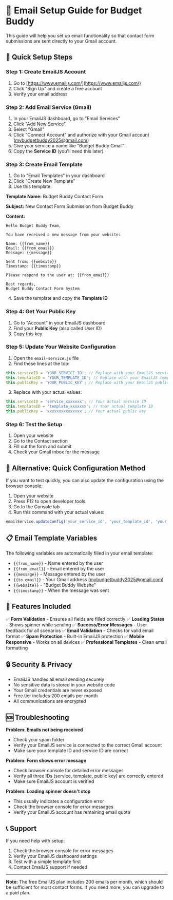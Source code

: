 # 📧 Email Setup Guide for Budget Buddy

This guide will help you set up email functionality so that contact form submissions are sent directly to your Gmail account.

## 🚀 Quick Setup Steps

### Step 1: Create EmailJS Account
1. Go to [https://www.emailjs.com/](https://www.emailjs.com/)
2. Click "Sign Up" and create a free account
3. Verify your email address

### Step 2: Add Email Service (Gmail)
1. In your EmailJS dashboard, go to "Email Services"
2. Click "Add New Service"
3. Select "Gmail"
4. Click "Connect Account" and authorize with your Gmail account (mybudgetbuddy2025@gmail.com)
5. Give your service a name like "Budget Buddy Gmail"
6. Copy the **Service ID** (you'll need this later)

### Step 3: Create Email Template
1. Go to "Email Templates" in your dashboard
2. Click "Create New Template"
3. Use this template:

**Template Name:** Budget Buddy Contact Form

**Subject:** New Contact Form Submission from Budget Buddy

**Content:**
```
Hello Budget Buddy Team,

You have received a new message from your website:

Name: {{from_name}}
Email: {{from_email}}
Message: {{message}}

Sent from: {{website}}
Timestamp: {{timestamp}}

Please respond to the user at: {{from_email}}

Best regards,
Budget Buddy Contact Form System
```

4. Save the template and copy the **Template ID**

### Step 4: Get Your Public Key
1. Go to "Account" in your EmailJS dashboard
2. Find your **Public Key** (also called User ID)
3. Copy this key

### Step 5: Update Your Website Configuration
1. Open the `email-service.js` file
2. Find these lines at the top:
```javascript
this.serviceID = 'YOUR_SERVICE_ID'; // Replace with your EmailJS service ID
this.templateID = 'YOUR_TEMPLATE_ID'; // Replace with your EmailJS template ID
this.publicKey = 'YOUR_PUBLIC_KEY'; // Replace with your EmailJS public key
```

3. Replace with your actual values:
```javascript
this.serviceID = 'service_xxxxxxx'; // Your actual service ID
this.templateID = 'template_xxxxxxx'; // Your actual template ID
this.publicKey = 'xxxxxxxxxxxxxxx'; // Your actual public key
```

### Step 6: Test the Setup
1. Open your website
2. Go to the Contact section
3. Fill out the form and submit
4. Check your Gmail inbox for the message

## 🔧 Alternative: Quick Configuration Method

If you want to test quickly, you can also update the configuration using the browser console:

1. Open your website
2. Press F12 to open developer tools
3. Go to the Console tab
4. Run this command with your actual values:
```javascript
emailService.updateConfig('your_service_id', 'your_template_id', 'your_public_key');
```

## 📋 Email Template Variables

The following variables are automatically filled in your email template:

- `{{from_name}}` - Name entered by the user
- `{{from_email}}` - Email entered by the user  
- `{{message}}` - Message entered by the user
- `{{to_email}}` - Your Gmail address (mybudgetbuddy2025@gmail.com)
- `{{website}}` - "Budget Buddy Website"
- `{{timestamp}}` - When the message was sent

## 🎯 Features Included

✅ **Form Validation** - Ensures all fields are filled correctly
✅ **Loading States** - Shows spinner while sending
✅ **Success/Error Messages** - User feedback for all scenarios
✅ **Email Validation** - Checks for valid email format
✅ **Spam Protection** - Built-in EmailJS protection
✅ **Mobile Responsive** - Works on all devices
✅ **Professional Templates** - Clean email formatting

## 🔒 Security & Privacy

- EmailJS handles all email sending securely
- No sensitive data is stored in your website code
- Your Gmail credentials are never exposed
- Free tier includes 200 emails per month
- All communications are encrypted

## 🆘 Troubleshooting

**Problem: Emails not being received**
- Check your spam folder
- Verify your EmailJS service is connected to the correct Gmail account
- Make sure your template ID and service ID are correct

**Problem: Form shows error message**
- Check browser console for detailed error messages
- Verify all three IDs (service, template, public key) are correctly entered
- Make sure EmailJS account is verified

**Problem: Loading spinner doesn't stop**
- This usually indicates a configuration error
- Check the browser console for error messages
- Verify your EmailJS account has remaining email quota

## 📞 Support

If you need help with setup:
1. Check the browser console for error messages
2. Verify your EmailJS dashboard settings
3. Test with a simple template first
4. Contact EmailJS support if needed

---

**Note:** The free EmailJS plan includes 200 emails per month, which should be sufficient for most contact forms. If you need more, you can upgrade to a paid plan.
